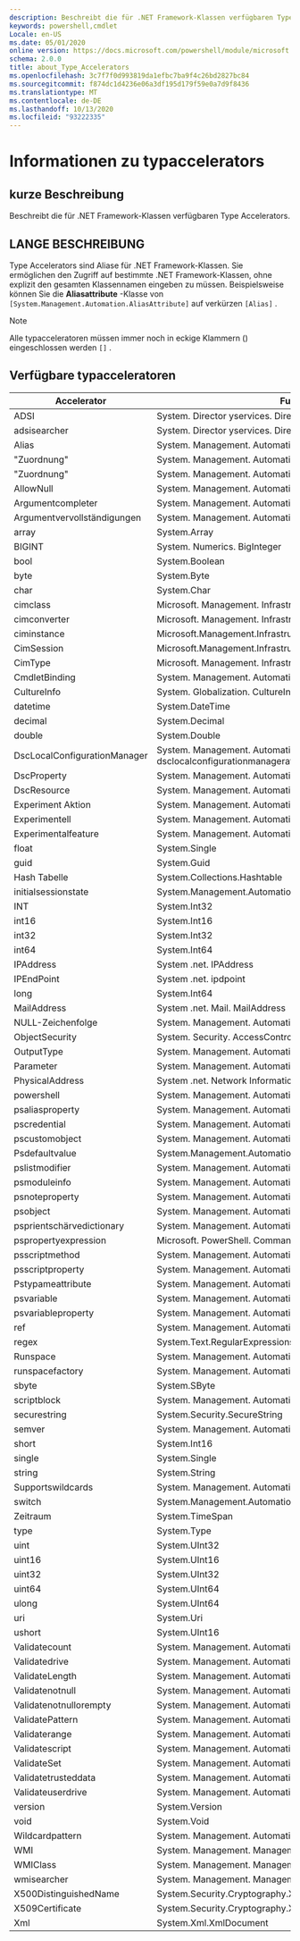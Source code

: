 ```yaml
---
description: Beschreibt die für .NET Framework-Klassen verfügbaren Type Accelerators.
keywords: powershell,cmdlet
Locale: en-US
ms.date: 05/01/2020
online version: https://docs.microsoft.com/powershell/module/microsoft.powershell.core/about/about_type_accelerators?view=powershell-7.1&WT.mc_id=ps-gethelp
schema: 2.0.0
title: about_Type_Accelerators
ms.openlocfilehash: 3c7f7f0d993819da1efbc7ba9f4c26bd2827bc84
ms.sourcegitcommit: f874dc1d4236e06a3df195d179f59e0a7d9f8436
ms.translationtype: MT
ms.contentlocale: de-DE
ms.lasthandoff: 10/13/2020
ms.locfileid: "93222335"
---
```

# <a name="about-type-accelerators"></a>Informationen zu typaccelerators

## <a name="short-desription"></a>kurze Beschreibung
Beschreibt die für .NET Framework-Klassen verfügbaren Type Accelerators.

## <a name="long-description"></a>LANGE BESCHREIBUNG

Type Accelerators sind Aliase für .NET Framework-Klassen. Sie ermöglichen den Zugriff auf bestimmte .NET Framework-Klassen, ohne explizit den gesamten Klassennamen eingeben zu müssen. Beispielsweise können Sie die **Aliasattribute** -Klasse von `[System.Management.Automation.AliasAttribute]` auf verkürzen `[Alias]` .

> [!NOTE]
> Alle typacceleratoren müssen immer noch in eckige Klammern () eingeschlossen werden `[]` .

## <a name="available-type-accelerators"></a>Verfügbare typacceleratoren

|        Accelerator          |                           FullClassName                           |
|---------------------------- | ------------------------------------------------------------------- |
|ADSI                         | System. Director yservices. Director yentry                             |
|adsisearcher                 | System. Director yservices. Director ysearcher                          |
|Alias                        | System. Management. Automation. Aliasattribute                         |
|"Zuordnung"         | System. Management. Automation. zuwemptycollectionattribute          |
|"Zuordnung"             | System. Management. Automation. zuwemptystringattribute              |
|AllowNull                    | System. Management. Automation. allownullattribute                     |
|Argumentcompleter            | System. Management. Automation. argumentcompleterattribute             |
|Argumentvervollständigungen          | System. Management. Automation. argumentcompletionsattribute           |
|array                        | System.Array                                                        |
|BIGINT                       | System. Numerics. BigInteger                                          |
|bool                         | System.Boolean                                                      |
|byte                         | System.Byte                                                         |
|char                         | System.Char                                                         |
|cimclass                     | Microsoft. Management. Infrastructure. cimclass                        |
|cimconverter                 | Microsoft. Management. Infrastructure. cimconverter                    |
|ciminstance                  | Microsoft.Management.Infrastructure.CimInstance                     |
|CimSession                   | Microsoft.Management.Infrastructure.CimSession                      |
|CimType                      | Microsoft. Management. Infrastructure. CimType                         |
|CmdletBinding                | System. Management. Automation. cmdletbindingattribute                 |
|CultureInfo                  | System. Globalization. CultureInfo                                    |
|datetime                     | System.DateTime                                                     |
|decimal                      | System.Decimal                                                      |
|double                       | System.Double                                                       |
|DscLocalConfigurationManager | System. Management. Automation. dsclocalconfigurationmanagerattribute  |
|DscProperty                  | System. Management. Automation. dscpropertyattribute                   |
|DscResource                  | System. Management. Automation. dscresourceattribute                   |
|Experiment Aktion             | System. Management. Automation. Experiment Action                       |
|Experimentell                 | System. Management. Automation. ExperimentalAttribute                  |
|Experimentalfeature          | System. Management. Automation. experimentalfeature                    |
|float                        | System.Single                                                       |
|guid                         | System.Guid                                                         |
|Hash Tabelle                    | System.Collections.Hashtable                                        |
|initialsessionstate          | System.Management.Automation.Runspaces.Initialsessionstate          |
|INT                          | System.Int32                                                        |
|int16                        | System.Int16                                                        |
|int32                        | System.Int32                                                        |
|int64                        | System.Int64                                                        |
|IPAddress                    | System .net. IPAddress                                                |
|IPEndPoint                   | System .net. ipdpoint                                               |
|long                         | System.Int64                                                        |
|MailAddress                  | System .net. Mail. MailAddress                                         |
|NULL-Zeichenfolge                   | System. Management. Automation. Language. NullString                    |
|ObjectSecurity               | System. Security. AccessControl. ObjectSecurity                        |
|OutputType                   | System. Management. Automation. outputtypeer Attribute                    |
|Parameter                    | System. Management. Automation. ParameterAttribute                     |
|PhysicalAddress              | System .net. Network Information. PhysicalAddress                       |
|powershell                   | System. Management. Automation. PowerShell                             |
|psaliasproperty              | System. Management. Automation. psaliasproperty                        |
|pscredential                 | System. Management. Automation. PSCredential                           |
|pscustomobject               | System. Management. Automation. psobject                               |
|Psdefaultvalue               | System.Management.Automation.PSDefaultvalueattribute                |
|pslistmodifier               | System. Management. Automation. pslistmodifier                         |
|psmoduleinfo                 | System. Management. Automation. psmoduleinfo                           |
|psnoteproperty               | System. Management. Automation. psnoteproperty                         |
|psobject                     | System. Management. Automation. psobject                               |
|psprientschärvedictionary        | System. Management. Automation. psprientschärvedictionary                  |
|pspropertyexpression         | Microsoft. PowerShell. Commands. pspropertyexpression                  |
|psscriptmethod               | System. Management. Automation. psscriptmethod                         |
|psscriptproperty             | System. Management. Automation. psscriptproperty                       |
|Pstypameattribute          | System. Management. Automation. pstypameattribute                    |
|psvariable                   | System. Management. Automation. psvariable                             |
|psvariableproperty           | System. Management. Automation. psvariableproperty                     |
|ref                          | System. Management. Automation. psreference                            |
|regex                        | System.Text.RegularExpressions.Regex                                |
|Runspace                     | System. Management. Automation. Runspaces. Runspace                     |
|runspacefactory              | System. Management. Automation. Runspaces. runspacefactory              |
|sbyte                        | System.SByte                                                        |
|scriptblock                  | System. Management. Automation. ScriptBlock                            |
|securestring                 | System.Security.SecureString                                        |
|semver                       | System. Management. Automation. semanticversion                        |
|short                        | System.Int16                                                        |
|single                       | System.Single                                                       |
|string                       | System.String                                                       |
|Supportswildcards            | System. Management. Automation. supportswildcardsattribute             |
|switch                       | System.Management.Automation.SwitchParameter                        |
|Zeitraum                     | System.TimeSpan                                                     |
|type                         | System.Type                                                         |
|uint                         | System.UInt32                                                       |
|uint16                       | System.UInt16                                                       |
|uint32                       | System.UInt32                                                       |
|uint64                       | System.UInt64                                                       |
|ulong                        | System.UInt64                                                       |
|uri                          | System.Uri                                                          |
|ushort                       | System.UInt16                                                       |
|Validatecount                | System. Management. Automation. validatezähltattribute                 |
|Validatedrive                | System. Management. Automation. validatedriveattribute                 |
|ValidateLength               | System. Management. Automation. validatelengthattribute                |
|Validatenotnull              | System. Management. Automation. validatenotnullattribute               |
|Validatenotnullorempty       | System. Management. Automation. validatenotnulloremptyattribute        |
|ValidatePattern              | System. Management. Automation. validatepatternattribute               |
|Validaterange                | System. Management. Automation. validaterangeattribute                 |
|Validatescript               | System. Management. Automation. validatescriptattribute                |
|ValidateSet                  | System. Management. Automation. validatesetattribute                   |
|Validatetrusteddata          | System. Management. Automation. validatetrusteddataattribute           |
|Validateuserdrive            | System. Management. Automation. validateuserdriveattribute             |
|version                      | System.Version                                                      |
|void                         | System.Void                                                         |
|Wildcardpattern              | System. Management. Automation. wildcardpattern                        |
|WMI                          | System. Management. ManagementObject                                  |
|WMIClass                     | System. Management. ManagementClass                                   |
|wmisearcher                  | System. Management. ManagementObjectSearcher                          |
|X500DistinguishedName        | System.Security.Cryptography.X509Certificates.X500DistinguishedName |
|X509Certificate              | System.Security.Cryptography.X509Certificates.X509Certificate       |
|Xml                          | System.Xml.XmlDocument                                              |

